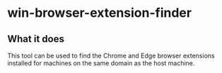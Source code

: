 # win-browser-extension-finder

## What it does

This tool can be used to find the Chrome and Edge browser extensions installed for machines on the same domain as the host machine.
